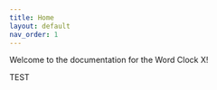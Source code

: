 ```yaml
---
title: Home
layout: default
nav_order: 1
---
```


Welcome to the documentation for the Word Clock X!

TEST 

<esp-web-install-button manifest="./word-clock-x-manifest.json"></esp-web-install-button>


<script
  type="module"
  src="https://unpkg.com/esp-web-tools@9.0.3/dist/web/install-button.js?module"
></script>
